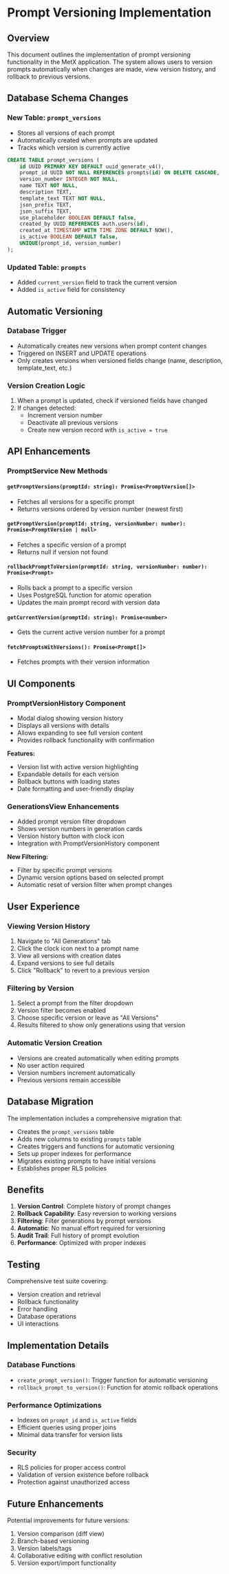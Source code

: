 # Prompt Versioning Implementation

## Overview

This document outlines the implementation of prompt versioning functionality in the MetX application. The system allows users to version prompts automatically when changes are made, view version history, and rollback to previous versions.

## Database Schema Changes

### New Table: `prompt_versions`
- Stores all versions of each prompt
- Automatically created when prompts are updated
- Tracks which version is currently active

```sql
CREATE TABLE prompt_versions (
    id UUID PRIMARY KEY DEFAULT uuid_generate_v4(),
    prompt_id UUID NOT NULL REFERENCES prompts(id) ON DELETE CASCADE,
    version_number INTEGER NOT NULL,
    name TEXT NOT NULL,
    description TEXT,
    template_text TEXT NOT NULL,
    json_prefix TEXT,
    json_suffix TEXT,
    use_placeholder BOOLEAN DEFAULT false,
    created_by UUID REFERENCES auth.users(id),
    created_at TIMESTAMP WITH TIME ZONE DEFAULT NOW(),
    is_active BOOLEAN DEFAULT false,
    UNIQUE(prompt_id, version_number)
);
```

### Updated Table: `prompts`
- Added `current_version` field to track the current version
- Added `is_active` field for consistency

## Automatic Versioning

### Database Trigger
- Automatically creates new versions when prompt content changes
- Triggered on INSERT and UPDATE operations
- Only creates versions when versioned fields change (name, description, template_text, etc.)

### Version Creation Logic
1. When a prompt is updated, check if versioned fields have changed
2. If changes detected:
   - Increment version number
   - Deactivate all previous versions
   - Create new version record with `is_active = true`

## API Enhancements

### PromptService New Methods

#### `getPromptVersions(promptId: string): Promise<PromptVersion[]>`
- Fetches all versions for a specific prompt
- Returns versions ordered by version number (newest first)

#### `getPromptVersion(promptId: string, versionNumber: number): Promise<PromptVersion | null>`
- Fetches a specific version of a prompt
- Returns null if version not found

#### `rollbackPromptToVersion(promptId: string, versionNumber: number): Promise<Prompt>`
- Rolls back a prompt to a specific version
- Uses PostgreSQL function for atomic operation
- Updates the main prompt record with version data

#### `getCurrentVersion(promptId: string): Promise<number>`
- Gets the current active version number for a prompt

#### `fetchPromptsWithVersions(): Promise<Prompt[]>`
- Fetches prompts with their version information

## UI Components

### PromptVersionHistory Component
- Modal dialog showing version history
- Displays all versions with details
- Allows expanding to see full version content
- Provides rollback functionality with confirmation

**Features:**
- Version list with active version highlighting
- Expandable details for each version
- Rollback buttons with loading states
- Date formatting and user-friendly display

### GenerationsView Enhancements
- Added prompt version filter dropdown
- Shows version numbers in generation cards
- Version history button with clock icon
- Integration with PromptVersionHistory component

**New Filtering:**
- Filter by specific prompt versions
- Dynamic version options based on selected prompt
- Automatic reset of version filter when prompt changes

## User Experience

### Viewing Version History
1. Navigate to "All Generations" tab
2. Click the clock icon next to a prompt name
3. View all versions with creation dates
4. Expand versions to see full details
5. Click "Rollback" to revert to a previous version

### Filtering by Version
1. Select a prompt from the filter dropdown
2. Version filter becomes enabled
3. Choose specific version or leave as "All Versions"
4. Results filtered to show only generations using that version

### Automatic Version Creation
- Versions are created automatically when editing prompts
- No user action required
- Version numbers increment automatically
- Previous versions remain accessible

## Database Migration

The implementation includes a comprehensive migration that:
- Creates the `prompt_versions` table
- Adds new columns to existing `prompts` table
- Creates triggers and functions for automatic versioning
- Sets up proper indexes for performance
- Migrates existing prompts to have initial versions
- Establishes proper RLS policies

## Benefits

1. **Version Control**: Complete history of prompt changes
2. **Rollback Capability**: Easy reversion to working versions
3. **Filtering**: Filter generations by prompt versions
4. **Automatic**: No manual effort required for versioning
5. **Audit Trail**: Full history of prompt evolution
6. **Performance**: Optimized with proper indexes

## Testing

Comprehensive test suite covering:
- Version creation and retrieval
- Rollback functionality
- Error handling
- Database operations
- UI interactions

## Implementation Details

### Database Functions
- `create_prompt_version()`: Trigger function for automatic versioning
- `rollback_prompt_to_version()`: Function for atomic rollback operations

### Performance Optimizations
- Indexes on `prompt_id` and `is_active` fields
- Efficient queries using proper joins
- Minimal data transfer for version lists

### Security
- RLS policies for proper access control
- Validation of version existence before rollback
- Protection against unauthorized access

## Future Enhancements

Potential improvements for future versions:
1. Version comparison (diff view)
2. Branch-based versioning
3. Version labels/tags
4. Collaborative editing with conflict resolution
5. Version export/import functionality 